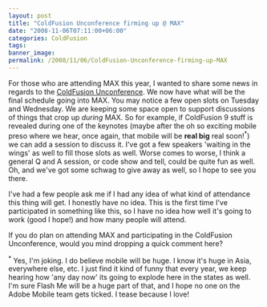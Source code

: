 ```yaml
---
layout: post
title: "ColdFusion Unconference firming up @ MAX"
date: "2008-11-06T07:11:00+06:00"
categories: ColdFusion 
tags: 
banner_image: 
permalink: /2008/11/06/ColdFusion-Unconference-firming-up-MAX
---
```


For those who are attending MAX this year, I wanted to share some news in regards to the <a href="http://www.raymondcamden.com/page.cfm/coldfusion-unconference">ColdFusion Unconference</a>. We now have what will be the final schedule going into MAX. You may notice a few open slots on Tuesday and Wednesday. We are keeping some space open to support discussions of things that crop up <i>during</i> MAX. So for example, if ColdFusion 9 stuff is revealed during one of the keynotes (maybe after the oh so exciting mobile preso where we hear, once again, that mobile will be <b>real big</b> real soon!<sup>*</sup>) we can add a session to discuss it. I've got a few speakers 'waiting in the wings' as well to fill those slots as well. Worse comes to worse, I think a general Q and A session, or code show and tell, could be quite fun as well. Oh, and we've got some schwag to give away as well, so I hope to see you there.

I've had a few people ask me if I had any idea of what kind of attendance this thing will get. I honestly have no idea. This is the first time I've participated in something like this, so I have no idea how well it's going to work (good I hope!) and how many people will attend.

If you do plan on attending MAX and participating in the ColdFusion Unconference, would you mind dropping a quick comment here?

<sup>*</sup> Yes, I'm joking. I do believe mobile will be huge. I know it's huge in Asia, everywhere else, etc. I just find it kind of funny that every year, we keep hearing how 'any day now' its going to explode here in the states as well. I'm sure Flash Me will be a huge part of that, and I hope no one on the Adobe Mobile team gets ticked. I tease because I love!
